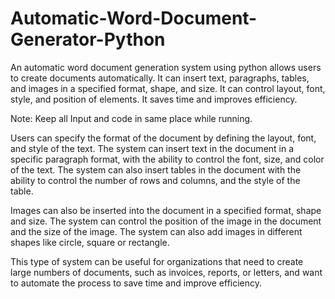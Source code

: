 # Automatic-Word-Document-Generator-Python
An automatic word document generation system using python allows users to create documents automatically. It can insert text, paragraphs, tables, and images in a specified format, shape, and size. It can control layout, font, style, and position of elements. It saves time and improves efficiency.

Note: Keep all Input and code in same place while running.

Users can specify the format of the document by defining the layout, font, and style of the text. The system can insert text in the document in a specific paragraph format, with the ability to control the font, size, and color of the text. The system can also insert tables in the document with the ability to control the number of rows and columns, and the style of the table.

Images can also be inserted into the document in a specified format, shape and size. The system can control the position of the image in the document and the size of the image. The system can also add images in different shapes like circle, square or rectangle.

This type of system can be useful for organizations that need to create large numbers of documents, such as invoices, reports, or letters, and want to automate the process to save time and improve efficiency.

